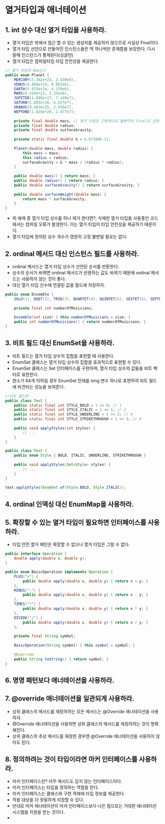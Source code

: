 # 열거타입과 애너테이션

## 1. int 상수 대신 열거 타입을 사용하라.
- 열거 타입은 밖에서 접근 할 수 있는 생성자를 제공하지 않으므로 사실상 Final이다.
- 열거 타입 선언으로 만들어진 인스턴스들은 딱 하나씩만 존재함을 보장한다. 다시 말해 인스턴스가 통제된다(싱글턴)
- 열거 타입은 컴파일타임 타입 안전성을 제공한다.

```Java
// 열거 타입의 Obejct
public enum Planet {
    MERCURY(3.302e+23, 2.439e6),
    VENUS(4.869e+24, 6.052e6),
    EARTH(5.975e+24, 6.378e6),
    MARS(6.419e+23, 3.393e6),
    JUPITER(1.899e+27, 7.149e7),
    SATURN(5.685e+26, 6.027e7),
    URANUS(8.683e+25, 2.556e7),
    NEPTUNE(1.024e+26, 2.477e7);
    
    private final double mass; // 열거 타입은 근본적으로 불변이라 final로 선언해야 한다.
    private final double radius;
    private final double surfaceGravity;
    
    private static final double G = 6.67300E-11;
    
    Planet(double mass, double radius) {
        this.mass = mass;
        this.radius = radius;
        surfaceGravity = G * mass / (radius * radius);
    }
    
    public double mass() { return mass; }
    public double radius() { return radius; }
    public double surfaceGravity() { return surfaceGravity; }
    
    public double surfaceWeight(double mass) {
        return mass * surfaceGravity;
    }
}
```

- 위 예제 중 열거 타입 상수를 하나 제거 한다면?, 삭제한 열거 타입을 사용중인 코드에서는 컴파일 오류가 발생한다. 이는 열거 타입이 타입 안전성을 제공하기 때문이다.
- 열거 타입에 정의된 상수 개수가 영원히 고정 불변일 필요는 없다.

## 2. ordinal 메서드 대신 인스턴스 필드를 사용하라.
- ordinal 메서드는 열거 타입 상수가 선언된 순서를 반환한다.
- 상수의 순서가 바뀌면 ordinal 메서드가 반환하는 값도 바뀌기 때문에 ordinal 메서드는 사용하지 않는 것이 좋다.
- 대신 열거 타입 산수에 연결된 값을 필드에 저장하자.

```Java
public enum Ensemble {
    SOLO(1), DUET(2), TRIO(3), QUARTET(4), QUINTET(5), SEXTET(6), SEPTET(7), OCTET(8), DOUBLE_QUARTET(8), NONET(9), DECTET(10);
    
    private final int numberOfMusicians;
    
    Ensemble(int size) { this.numberOfMusicians = size; }
    public int numberOfMusicians() { return numberOfMusicians; }
}
```

## 3. 비트 필드 대신 EnumSet을 사용하라.
- 비트 필드는 열거 타입 상수의 집합을 표현할 때 사용한다.
- EnumSet 클래스는 열거 타입 상수의 집합을 효과적으로 표현할 수 있다.
- EnumSet 클래스는 Set 인터페이스를 구현하며, 열거 타입 상수의 값들을 비트 벡터로 표현한다.
- 원소가  64개 이하일 경우 EnumSet 전체를 long 변수 하나로 표현하여 비트 필드에 비견되는 성능을 보여준다.


```Java
//비트 필드란
public class Text {
    public static final int STYLE_BOLD = 1 << 0; // 1
    public static final int STYLE_ITALIC = 1 << 1; // 2
    public static final int STYLE_UNDERLINE = 1 << 2; // 4
    public static final int STYLE_STRIKETHROUGH = 1 << 3; // 8
    
    public void applyStyles(int styles) {
        // ...
    }
}
```

```Java
public class Text {
    public enum Style { BOLD, ITALIC, UNDERLINE, STRIKETHROUGH }
    
    public void applyStyles(Set<Style> styles) {
        // ...
    }
}
    
text.applyStyles(EnumSet.of(Style.BOLD, Style.ITALIC));
```

## 4. ordinal 인덱싱 대신 EnumMap을 사용하라.


## 5. 확장할 수 있는 열거 타입이 필요하면 인터페이스를 사용하라.
- 타입 안전 열거 패턴은 확장할 수 없으나 열거 타입은 그럴 수 없다.

```Java
public interface Operation {
    double apply(double x, double y);
}

public enum BasicOperation implements Operation {
    PLUS("+") {
        public double apply(double x, double y) { return x + y; }
    },
    MINUS("-") {
        public double apply(double x, double y) { return x - y; }
    },
    TIMES("*") {
        public double apply(double x, double y) { return x * y; }
    },
    DIVIDE("/") {
        public double apply(double x, double y) { return x / y; }
    };
    
    private final String symbol;
    
    BasicOperation(String symbol) { this.symbol = symbol; }
    
    @Override
    public String toString() { return symbol; }
}
```


## 6. 명명 패턴보다 애너테이션을 사용하라.


## 7. @override 애너테이션을 일관되게 사용하라.
- 상위 클래스의 메서드를 재정하려는 모든 메서드는 @Override 애너테이션을 사용하자.
- @Override 애너테이션을 사용하면 상위 클래스의 메서드를 재정의하는 것이 명확해진다.
- 상위 클래스의 추상 메서드를 재정한 경우엔 @Override 애너테이션을 사용하지 않아도 된다.


## 8. 정의하려는 것이 타입이라면 마커 인터페이스를 사용하라.
- 마커 인터페이스란? 아무 메서드도 담지 않는 인터페이스이다.
- 마커 인터페이스는 타입을 정의하는 역할을 한다.
- 마커 인터페이스는 클래스와 구현 객체에 타입 정보를 제공한다.
- 적용 대상을 더 정밀하게 지정할 수 있다.
- 반대로 마커 애너테이션이 마커 인터페이스보다 나은 점으로는 거대한 애너테이션 시스템을 지원을 받는 것이다.
- 
